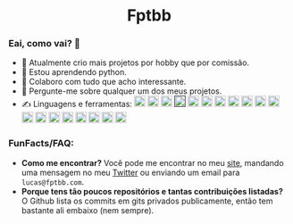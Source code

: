 <h1 align="center">Fptbb</h1>

### Eai, como vai? 👋

- 🔭 Atualmente crio mais projetos por hobby que por comissão.
- 🌱 Estou aprendendo python.
- 👯 Colaboro com tudo que acho interessante.
- 💬 Pergunte-me sobre qualquer um dos meus projetos.
- ✍️ Linguagens e ferramentas:
<code><a href="https://pt.wikipedia.org/wiki/HTML5" alt="html5"><img src="https://cdn.jsdelivr.net/gh/devicons/devicon@master/icons/html5/html5-original.svg" width="20" height="20"/></a></code>
<code><a href="https://sass-lang.com/" alt="sass"><img src="https://devicons.github.io/devicon/devicon.git/icons/sass/sass-original.svg" width="20" height="20"/></a></code>
<code><a href="https://webpack.js.org/" alt="webpack"><img src="https://devicons.github.io/devicon/devicon.git/icons/webpack/webpack-original.svg" width="20" height="20"/></a></code>
<code><a href="" alt="javascript"><img src="https://devicons.github.io/devicon/devicon.git/icons/javascript/javascript-original.svg" width="20" height="20"/></a></code>
<code><a href="https://www.python.org/" alt="python"><img src="https://devicons.github.io/devicon/devicon.git/icons/python/python-original.svg" width="20" height="20"/></a></code>
<code><a href="https://www.typescriptlang.org/" alt="typescript"><img src="https://devicons.github.io/devicon/devicon.git/icons/typescript/typescript-original.svg" width="20" height="20"/></a></code>
<code><a href="https://nodejs.org/" alt="nodejs"><img src="https://icon-library.com/images/node-js-icon/node-js-icon-12.jpg" width="20" height="20"/></a></code>
<code><a href="https://www.electronjs.org/" alt="electron"><img src="https://devicons.github.io/devicon/devicon.git/icons/electron/electron-original.svg" width="20" height="20"/></a></code>
<code><a href="https://expressjs.com/" alt="express"><img src="https://devicons.github.io/devicon/devicon.git/icons/express/express-original-wordmark.svg" width="20" height="20"/></a></code>
<code><a href="https://www.mongodb.com/" alt="mongodb"><img src="https://devicons.github.io/devicon/devicon.git/icons/mongodb/mongodb-original-wordmark.svg" width="20" height="20"/></a></code>
<code><a href="https://www.postgresql.org/" alt="postgresql"><img src="https://devicons.github.io/devicon/devicon.git/icons/postgresql/postgresql-original-wordmark.svg" width="20" height="20"/></a></code>
<code><a href="https://redis.io/" alt="redis"><img src="https://devicons.github.io/devicon/devicon.git/icons/redis/redis-original-wordmark.svg" width="20" height="20"/></a></code>
<code><a href="https://cloud.google.com/" alt="gcp"><img src="https://www.vectorlogo.zone/logos/google_cloud/google_cloud-icon.svg" width="20" height="20"/></a></code>
<code><a href="https://www.oracle.com/" alt="oracle"><img src="https://devicons.github.io/devicon/devicon.git/icons/oracle/oracle-original.svg" width="20" height="20"/></a></code>
<code><a href="https://kubernetes.io/" alt="kubernetes"><img src="https://www.vectorlogo.zone/logos/kubernetes/kubernetes-icon.svg" width="20" height="20"/></a></code>
<code><a href="https://www.kernel.org/" alt="linux"><img src="https://devicons.github.io/devicon/devicon.git/icons/linux/linux-original.svg" width="20" height="20"/></a></code>
<code><a href="https://www.gnu.org/software/bash/" alt="bash"><img src="https://www.vectorlogo.zone/logos/gnu_bash/gnu_bash-icon.svg" width="20" height="20"/></a></code>
<code><a href="https://www.nginx.com/" alt="nginx"><img src="https://devicons.github.io/devicon/devicon.git/icons/nginx/nginx-original.svg" width="20" height="20"/></a></code>
<code><a href="https://git-scm.com/" alt="git"><img src="https://www.vectorlogo.zone/logos/git-scm/git-scm-icon.svg" width="20" height="20"/></a></code>

<h3>FunFacts/FAQ:</h3>

 - **Como me encontrar?**
 Você pode me encontrar no meu [site](https://fptbb.com), mandando uma mensagem no meu [Twitter](https://twitter.com/fptbb) ou enviando um email para `lucas@fptbb.com`.
 - **Porque tens tão poucos repositórios e tantas contribuições listadas?**
 O Github lista os commits em gits privados publicamente, então tem bastante ali embaixo (nem sempre).
<!--
<a href="https://fptbb.com/">
  <img align="center" src="https://github-readme-stats.vercel.app/api?username=fptbb&count_private=true&hide=contribs&show_icons=true&title_color=ffff00&icon_color=fff&text_color=fff&bg_color=151515" />
</a>-->
